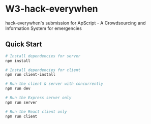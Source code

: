 # W3-hack-everywhen
hack-everywhen's submission for ApScript - A Crowdsourcing and Information System for emergencies
## Quick Start

``` bash
# Install dependencies for server
npm install

# Install dependencies for client
npm run client-install

# Run the client & server with concurrently
npm run dev

# Run the Express server only
npm run server

# Run the React client only
npm run client
